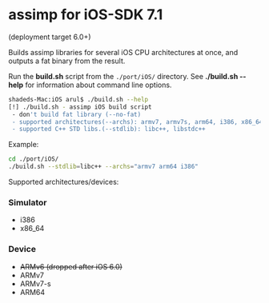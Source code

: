 # assimp for iOS-SDK 7.1 
(deployment target 6.0+)

Builds assimp libraries for several iOS CPU architectures at once, and outputs a fat binary from the result.

Run the **build.sh** script from the ```./port/iOS/``` directory. See **./build.sh --help** for information about command line options. 

```bash
shadeds-Mac:iOS arul$ ./build.sh --help
[!] ./build.sh - assimp iOS build script
 - don't build fat library (--no-fat)
 - supported architectures(--archs): armv7, armv7s, arm64, i386, x86_64
 - supported C++ STD libs.(--stdlib): libc++, libstdc++
```
Example:
```bash
cd ./port/iOS/
./build.sh --stdlib=libc++ --archs="armv7 arm64 i386"
```
Supported architectures/devices:

### Simulator
- i386
- x86_64
 
### Device
- ~~ARMv6 (dropped after iOS 6.0)~~
- ARMv7
- ARMv7-s
- ARM64
